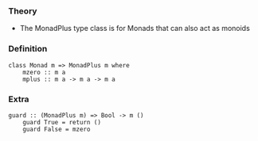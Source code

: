 ### Theory
- The MonadPlus type class is for Monads that can also act as monoids
### Definition
```
class Monad m => MonadPlus m where
    mzero :: m a
    mplus :: m a -> m a -> m a
```
### Extra
```
guard :: (MonadPlus m) => Bool -> m ()
    guard True = return ()
    guard False = mzero
```
